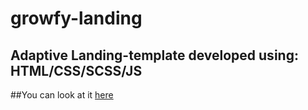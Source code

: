 # growfy-landing

Adaptive Landing-template developed using: HTML/CSS/SCSS/JS
---
##You can look at it [here](https://illya-onyshchuk.github.io/growfy-landing/)
